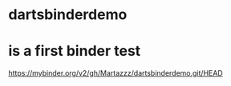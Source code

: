 # dartsbinderdemo
# is a first binder test
https://mybinder.org/v2/gh/Martazzz/dartsbinderdemo.git/HEAD
